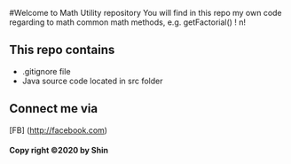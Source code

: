 #Welcome to Math Utility repository
You will find in this repo my own code 
regarding to math common math methods, e.g.
getFactorial() ! n!

## This repo contains 
* .gitignore file
* Java source code located in src folder

## Connect me via 
[FB] (http://facebook.com)

#### Copy right ©2020 by Shin